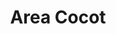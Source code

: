 ---
title: "Area Cocot"
url: /ciudad-autonoma-de-buenos-aires/area-cocot-avenida-nazca/
shop: Kleidung
---